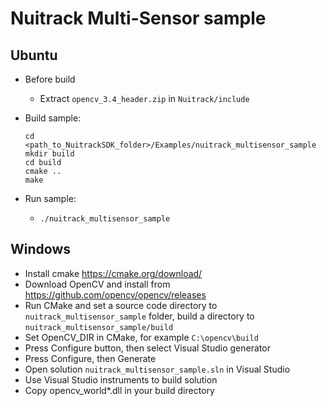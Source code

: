 # Nuitrack Multi-Sensor sample
## Ubuntu
- Before build
  - Extract `opencv_3.4_header.zip` in `Nuitrack/include` 
	
- Build sample:

	```
	cd <path_to_NuitrackSDK_folder>/Examples/nuitrack_multisensor_sample
	mkdir build
	cd build
	cmake ..
	make
	```

- Run sample:
	- `./nuitrack_multisensor_sample`

## Windows
- Install cmake https://cmake.org/download/
- Download OpenCV and install from https://github.com/opencv/opencv/releases
- Run CMake and set a source code directory to `nuitrack_multisensor_sample` folder, build a directory to `nuitrack_multisensor_sample/build`
- Set OpenCV_DIR in CMake, for example `C:\opencv\build`
- Press Configure button, then select Visual Studio generator
- Press Configure, then Generate
- Open solution `nuitrack_multisensor_sample.sln` in Visual Studio 
- Use Visual Studio instruments to build solution
- Copy opencv_world*.dll in your build directory 
